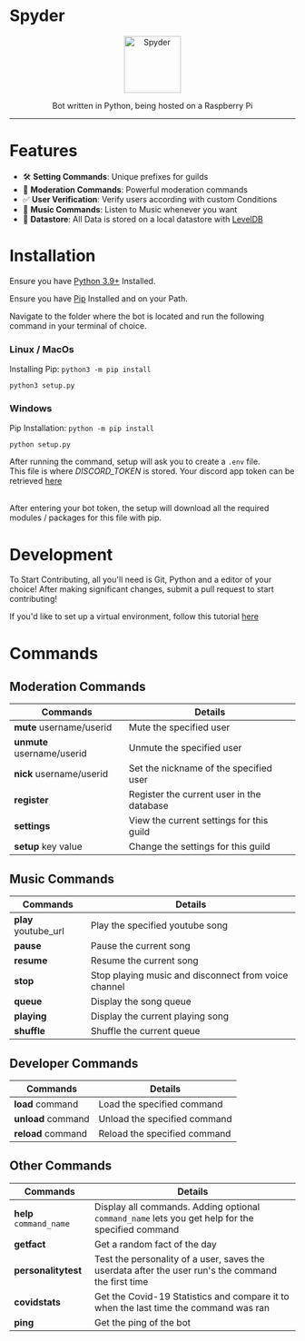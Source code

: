 # Spyder

<div align="center">
    <a href="https://github.com/royce-mathew/Spyder">
    <img src="https://cdn.discordapp.com/app-icons/730171191632986234/beda4acd239d66c261541edad187e95e.png" alt="Spyder" height="100" />
    <a/>
    <p>
      Bot written in Python, being hosted on a Raspberry Pi
    </p>
</div>

<hr />

# Features

- 🛠️ **Setting Commands**: Unique prefixes for guilds
- 🔨 **Moderation Commands**: Powerful moderation commands
- ✅ **User Verification**: Verify users according with custom Conditions
- 🎵 **Music Commands**: Listen to Music whenever you want
- 💾 **Datastore**: All Data is stored on a local datastore with
  [LevelDB](https://github.com/google/leveldb)

# Installation

Ensure you have [Python 3.9+](https://www.python.org/downloads/) Installed.

Ensure you have [Pip](https://pip.pypa.io/en/stable/installation/) Installed and
on your Path.

Navigate to the folder where the bot is located and run the following command in
your terminal of choice.

### Linux / MacOs <br/>

Installing Pip: `python3 -m pip install`

```console
python3 setup.py
```

### Windows <br/>

Pip Installation: `python -m pip install`

```console
python setup.py
```

After running the command, setup will ask you to create a `.env` file. <br/>
This file is where _DISCORD_TOKEN_ is stored. Your discord app token can be
retrieved [here](https://discord.com/developers/)<br/><br/>

After entering your bot token, the setup will download all the required modules
/ packages for this file with pip.

# Development

To Start Contributing, all you'll need is Git, Python and a editor of your
choice! After making significant changes, submit a pull request to start
contributing!

If you'd like to set up a virtual environment, follow this tutorial
[here](https://docs.python.org/3/library/venv.html)

# Commands

## Moderation Commands

| Commands                   | Details                                   |
| -------------------------- | ----------------------------------------- |
| **mute** username/userid   | Mute the specified user                   |
| **unmute** username/userid | Unmute the specified user                 |
| **nick** username/userid   | Set the nickname of the specified user    |
| **register**               | Register the current user in the database |
| **settings**               | View the current settings for this guild  |
| **setup** key value        | Change the settings for this guild        |

## Music Commands

| Commands             | Details                                              |
| -------------------- | ---------------------------------------------------- |
| **play** youtube_url | Play the specified youtube song                      |
| **pause**            | Pause the current song                               |
| **resume**           | Resume the current song                              |
| **stop**             | Stop playing music and disconnect from voice channel |
| **queue**            | Display the song queue                               |
| **playing**          | Display the current playing song                     |
| **shuffle**          | Shuffle the current queue                            |

## Developer Commands

| Commands           | Details                      |
| ------------------ | ---------------------------- |
| **load** command   | Load the specified command   |
| **unload** command | Unload the specified command |
| **reload** command | Reload the specified command |

## Other Commands

| Commands                | Details                                                                                            |
| ----------------------- | -------------------------------------------------------------------------------------------------- |
| **help** `command_name` | Display all commands. Adding optional `command_name` lets you get help for the specified command   |
| **getfact**             | Get a random fact of the day                                                                       |
| **personalitytest**     | Test the personality of a user, saves the userdata after the user run's the command the first time |
| **covidstats**          | Get the Covid-19 Statistics and compare it to when the last time the command was ran               |
| **ping**                | Get the ping of the bot                                                                            |
